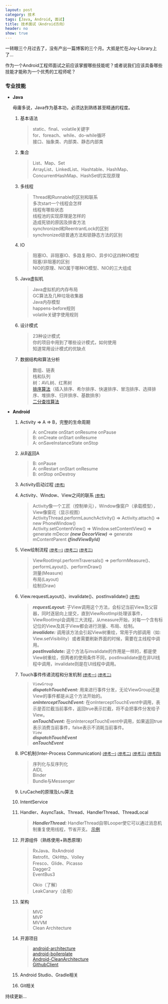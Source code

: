 ```yaml
---
layout: post
category: 技术
tags: [Java, Android, 面试]
title: 技术面试（Android方向）
header: no
show: true
---
```


一转眼三个月过去了，没有产出一篇博客的三个月。大抵是忙在Joy-Library上了...

作为一个Android工程师面试之前应该掌握哪些技能呢？或者说我们应该具备哪些技能才能称为一个优秀的工程师呢？

### 专业技能

- **Java**

	毋庸多说，Java作为基本功，必须达到熟练甚至精通的程度。

	1. 基本语法

		> static、final、volatile关键字  
		> for、foreach、while、do-while循环  
		> 接口、抽象类、内部类、静态内部类  
		>

	2. 集合

		> List、Map、Set  
		> ArrayList、LinkedList、Hashtable、HashMap、ConcurrentHashMap、HashSet的实现原理  
		>

	3. 多线程

		> Thread和Runnable的区别和联系  
		> 多次start一个线程会怎样  
		> 线程有哪些状态  
		> 线程池的实现原理是怎样的  
		> 造成死锁的原因及排查方法  
		> synchronized和ReentrantLock的区别  
		> synchronized锁普通方法和锁静态方法的区别

	4. IO

		> 阻塞IO、非阻塞IO、多路复用IO、异步IO这四种IO模型  
		> 阻塞/非阻塞的区别  
		> NIO的原理、NIO属于哪种IO模型、NIO的三大组成

	5. Java虚拟机

		> Java虚拟机的内存布局  
		> GC算法及几种垃圾收集器  
		> Java内存模型  
		> happens-before规则  
		> volatile关键字使用规则

	6. 设计模式

		> 23种设计模式  
		> 你的项目中用到了哪些设计模式，如何使用  
		> 知道常用设计模式的优缺点

	7. 数据结构和算法分析

		> 数组、链表  
		> 栈和队列  
		> 树：AVL树、红黑树  
		> [排序算法](http://blog.csdn.net/qy1387/article/details/7752973)（插入排序、希尔排序、快速排序、冒泡排序、选择排序、堆排序、归并排序、基数排序）  
		> [二分查找算法](./BinarySearch-Sample)

- **Android**

	1. Activity => A => B，完整的生命周期

		> A: onCreate onStart onResume onPause  
		> B: onCreate onStart onResume  
		> A: onSaveInstanceState onStop

	2. 从B返回A

		> B: onPause  
		> A: onRestart onStart onResume  
		> B: onStop onDestroy

	3. Activity启动过程  <small>[(参考)](http://www.jianshu.com/p/6037f6fda285)</small>
	4. Activity、Window、View之间的联系  <small>[(参考)](http://www.jianshu.com/p/687010ccad66)</small>

		> Activity像一个工匠（控制单元），Window像窗户（承载模型），View像窗花（显示视图）  
		> ActivityThread.performLaunchActivity() => Activity.attach() => new PhoneWindow()  
		> Activity.setContentView() => Window.setContentView() => generate mDecor ***(new DecorView)*** => generate mContentParent ***(findViewById)***

	5. View绘制流程  <small>[(参考一)](http://www.jianshu.com/p/3299c3de0b7d)</small>  <small>[(参考二)](http://www.jianshu.com/p/836bfdc36407)</small>  <small>[(参考三)](http://www.jianshu.com/p/3e064c045f0f)</small>

		> ViewRootImpl.performTraversals() => performMeasure()、performLayout()、performDraw()  
		> 测量(Measure)  
		> 布局(Layout)  
		> 绘制(Draw)

	6. View.requestLayout()、invalidate()、postInvalidate()  <small>[(参考)](http://www.jianshu.com/p/effe9b4333de)</small>

		> ***requestLayout:*** 子View调用这个方法，会标记当前View及父容器，同时逐层向上提交，直到ViewRootImpl处理该事件，ViewRootImpl会调用三大流程，从measure开始，对每一个含有标记位的View及其子View都会进行测量、布局、绘制。  
		> ***invalidate:*** 调用该方法会引起View树重绘，常用于内部调用（如: View.setVisibility）或者需要刷新界面的时候，需要在主线程中调用。  
		> ***postInvalidate:*** 这个方法与invalidate的作用是一样的，都是使View树重绘，但两者的使用条件不同，postInvalidate是在非UI线程中调用，invalidate则是在UI线程中调用。

	7. Touch事件传递流程和分发机制  <small>[(参考一)](http://www.jianshu.com/p/8236278676fe)</small>  <small>[(参考二)](http://www.jianshu.com/p/1378b334ee85)</small>

		> `ViewGroup`  
		> ***dispatchTouchEvent:*** 用来进行事件分发，无论ViewGroup还是View的事件都是从这个方法开始的。  
		> ***onInterceptTouchEvent:*** 在onInterceptTouchEvent中调用，表示是否拦截当前事件，返回true表示拦截，将不会把事件分发给子View。  
		> ***onTouchEvent:*** 在onInterceptTouchEvent中调用，如果返回true表示消费当前事件，false表示不消耗当前事件。  
		> `View`  
		> ***dispatchTouchEvent***  
		> ***onTouchEvent***

	8. IPC机制(Inter-Process Communication)  <small>[(参考一)](http://www.jianshu.com/p/3f6932db9963)</small>  <small>[(参考二)](http://www.jianshu.com/p/b9b15252b3d6)</small>  <small>[(参考三)](http://www.jianshu.com/p/b96713fc4e5e)</small>  <small>[(参考四)](http://www.jianshu.com/p/6e23037d6d20)</small>

		> 序列化与反序列化  
		> AIDL  
		> Binder  
		> Bundle与Messenger

	9.  LruCache的原理及Lru算法
	10. IntentService
	11. Handler、AsyncTask、Thread、HandlerThread、ThreadLocal

		> ***HandlerThread:*** HandlerThread自带Looper使它可以通过消息机制重复使用线程，节省开支。  [示例](./HandlerThread-Sample)

	12. 开源组件（熟练使用+熟悉原理）

		> RxJava、RxAndroid  
		> Retrofit、OkHttp、Volley  
		> Fresco、Glide、Picasso  
		> Dagger2  
		> EventBus3  
		>
		> Okio（了解）  
		> LeakCanary（会用）

	13. 架构

		> MVC  
		> MVP  
		> MVVM  
		> Clean Architecture

	14. 开源项目

		> [android-architecture](https://github.com/googlesamples/android-architecture)  
		> [android-boilerplate](https://github.com/hitherejoe/Android-Boilerplate)  
		> [Android-CleanArchitecture](https://github.com/android10/Android-CleanArchitecture)  
		> [GithubClient](https://github.com/frogermcs/GithubClient)

	15. Android Studio、Gradle相关
	16. Git相关

持续更新...
